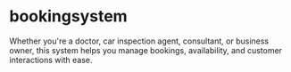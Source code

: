 # bookingsystem
Whether you're a doctor, car inspection agent, consultant, or business owner, this system helps you manage bookings, availability, and customer interactions with ease.
